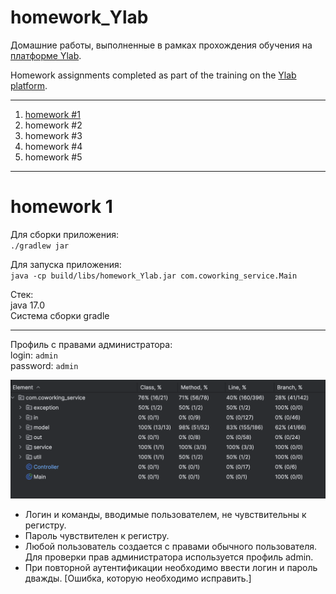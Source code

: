# homework_Ylab
Домашние работы, выполненные в рамках прохождения обучения на [платформе Ylab](https://learning-platform.ylab.website/my-homeworks/26). 

Homework assignments completed as part of the training on the [Ylab platform](https://learning-platform.ylab.website/my-homeworks/26).
***
1. [homework #1](https://github.com/darmsteter/homework_Ylab/pull/1)
2. homework #2
3. homework #3
4. homework #4
5. homework #5

***

# homework 1
Для сборки приложения:<br/>
`./gradlew jar`

Для запуска приложения:<br/>
`java -cp build/libs/homework_Ylab.jar com.coworking_service.Main`

Стек: <br/>
java 17.0 <br/>
Система сборки gradle

---
Профиль с правами администратора:<br/>
login: `admin` <br/>
password: `admin`

![Tests](src/main/resources/tests.png)

* Логин и команды, вводимые пользователем, не чувствительны к регистру.
* Пароль чувствителен к регистру. 
* Любой пользователь создается с правами обычного пользователя. Для проверки прав администратора используется профиль admin.
* При повторной аутентификации необходимо ввести логин и пароль дважды. [Ошибка, которую необходимо исправить.]
